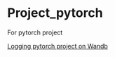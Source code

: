 # Project_pytorch
For pytorch project


[Logging pytorch project on Wandb](https://wandb.ai/proxod3/proj_pytorch/overview)